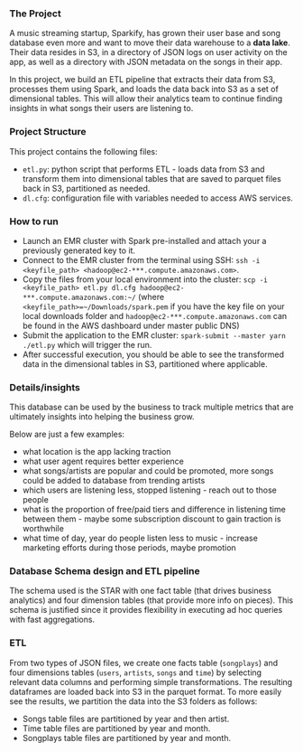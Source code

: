 ### The Project

A music streaming startup, Sparkify, has grown their user base and song database even more and want to move their data warehouse to a **data lake**. Their data resides in S3, in a directory of JSON logs on user activity on the app, as well as a directory with JSON metadata on the songs in their app.

In this project, we build an ETL pipeline that extracts their data from S3, processes them using Spark, and loads the data back into S3 as a set of dimensional tables. This will allow their analytics team to continue finding insights in what songs their users are listening to.


### Project Structure
This project contains the following files:

- `etl.py`: python script that performs ETL - loads data from S3 and transform them into dimensional tables that are saved to parquet files back in S3, partitioned as needed.
- `dl.cfg`: configuration file with variables needed to access AWS services.

### How to run

- Launch an EMR cluster with Spark pre-installed and attach your a previously generated key to it.
- Connect to the EMR cluster from the terminal using SSH: `ssh -i <keyfile_path> <hadoop@ec2-***.compute.amazonaws.com>`.
- Copy the files from your local environment into the cluster: `scp -i <keyfile_path> etl.py dl.cfg hadoop@ec2-***.compute.amazonaws.com:~/` (where `<keyfile_path>=~/Downloads/spark.pem` if you have the key file on your local downloads folder and `hadoop@ec2-***.compute.amazonaws.com` can be found in the AWS dashboard under master public DNS)
- Submit the application to the EMR cluster: `spark-submit --master yarn ./etl.py` which will trigger the run.
- After successful execution, you should be able to see the transformed data in the dimensional tables in S3, partitioned where applicable.

### Details/insights

This database can be used by the business to track multiple metrics that are ultimately insights into helping the business grow.

Below are just a few examples:

- what location is the app lacking traction
- what user agent requires better experience
- what songs/artists are popular and could be promoted, more songs could be added to database from trending artists
- which users are listening less, stopped listening - reach out to those people
- what is the proportion of free/paid tiers and difference in listening time between them - maybe some subscription discount to gain traction is worthwhile
- what time of day, year do people listen less to music - increase marketing efforts during those periods, maybe promotion


### Database Schema design and ETL pipeline

The schema used is the STAR with one fact table (that drives business analytics) and four dimension tables (that provide more info on pieces). This schema is justified since it provides flexibility in executing ad hoc queries with fast aggregations.

### ETL

From two types of JSON files, we create one facts table (`songplays`) and four dimensions tables (`users`, `artists`, `songs` and `time`) by selecting relevant data columns and performing simple transformations. The resulting dataframes are loaded back into S3 in the parquet format. To more easily see the results, we partition the data into the S3 folders as follows:

- Songs table files are partitioned by year and then artist.
- Time table files are partitioned by year and month.
- Songplays table files are partitioned by year and month.
